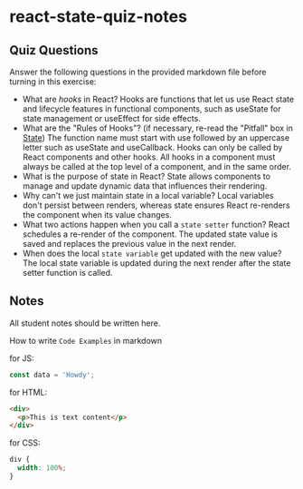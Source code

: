 # react-state-quiz-notes

## Quiz Questions

Answer the following questions in the provided markdown file before turning in this exercise:

- What are _hooks_ in React?
  Hooks are functions that let us use React state and lifecycle features in functional components, such as useState for state management or useEffect for side effects.
- What are the "Rules of Hooks"? (if necessary, re-read the "Pitfall" box in [State](https://react.dev/learn/state-a-components-memory))
  The function name must start with use followed by an uppercase letter such as useState and useCallback.
  Hooks can only be called by React components and other hooks.
  All hooks in a component must always be called at the top level of a component, and in the same order.
- What is the purpose of state in React?
  State allows components to manage and update dynamic data that influences their rendering.
- Why can't we just maintain state in a local variable?
  Local variables don't persist between renders, whereas state ensures React re-renders the component when its value changes.
- What two actions happen when you call a `state setter` function?
  React schedules a re-render of the component.
  The updated state value is saved and replaces the previous value in the next render.
- When does the local `state variable` get updated with the new value?
  The local state variable is updated during the next render after the state setter function is called.

## Notes

All student notes should be written here.

How to write `Code Examples` in markdown

for JS:

```javascript
const data = 'Howdy';
```

for HTML:

```html
<div>
  <p>This is text content</p>
</div>
```

for CSS:

```css
div {
  width: 100%;
}
```
